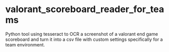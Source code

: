 # valorant_scoreboard_reader_for_teams
Python tool using tesseract to OCR a screenshot of a valorant end game scoreboard and turn it into a csv file with custom settings specifically for a team environment.
